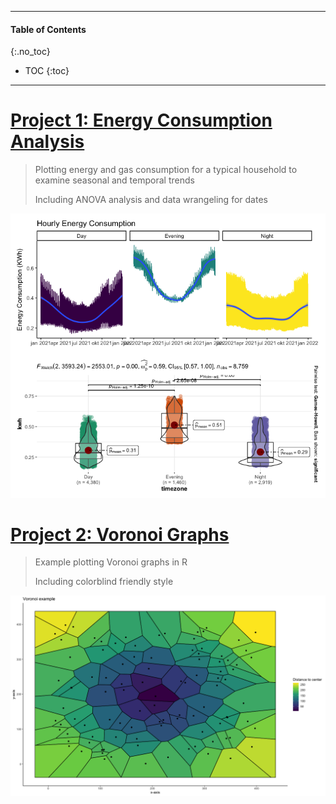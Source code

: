 ----
#### Table of Contents
{:.no_toc}

* TOC 
{:toc}
----

# [Project 1: Energy Consumption Analysis](https://github.com/glxdata/energy_project)

> Plotting energy and gas consumption for a typical household to examine seasonal and temporal trends
> 
> Including ANOVA analysis and data wrangeling for dates

![](images/kwhHourTimzoneCombined.png?raw=true)


# [Project 2: Voronoi Graphs](https://github.com/glxdata/voronoi)

> Example plotting Voronoi graphs in R
> 
> Including colorblind friendly style

![](images/voronoiAdvanced.png)

